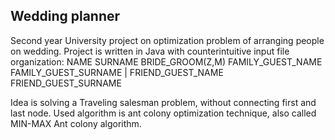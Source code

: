 ## Wedding planner

Second year University project on optimization problem of arranging people on wedding. 
Project is written in Java with counterintuitive input file organization:
	NAME SURNAME BRIDE_GROOM(Z,M) FAMILY_GUEST_NAME FAMILY_GUEST_SURNAME | FRIEND_GUEST_NAME FRIEND_GUEST_SURNAME

Idea is solving a Traveling salesman problem, without connecting first and last node. Used algorithm is ant colony optimization technique, also called MIN-MAX Ant colony algorithm.
